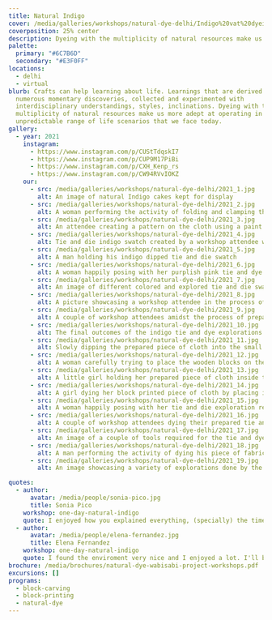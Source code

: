 ```yaml
---
title: Natural Indigo
cover: /media/galleries/workshops/natural-dye-delhi/Indigo%20vat%20dyeing.jpg
coverposition: 25% center
description: Dyeing with the multiplicity of natural resources make us more adept at operating in unpredictable range of life scenarios that we face today.
palette:
  primary: "#6C7B6D"
  secondary: "#E3F0FF"
locations:
  - delhi
  - virtual
blurb: Crafts can help learning about life. Learnings that are derived from
  numerous momentary discoveries, collected and experimented with
  interdisciplinary understandings, styles, inclinations. Dyeing with the
  multiplicity of natural resources make us more adept at operating in
  unpredictable range of life scenarios that we face today.
gallery:
  - year: 2021
    instagram:
      - https://www.instagram.com/p/CUStTdqskI7
      - https://www.instagram.com/p/CUP9M17PiBi
      - https://www.instagram.com/p/CXH_Kenp_rs
      - https://www.instagram.com/p/CW94RVvIOKZ
    our:
      - src: /media/galleries/workshops/natural-dye-delhi/2021_1.jpg
        alt: An image of natural Indigo cakes kept for display
      - src: /media/galleries/workshops/natural-dye-delhi/2021_2.jpg
        alt: A woman performing the activity of folding and clamping the piece of cloth
      - src: /media/galleries/workshops/natural-dye-delhi/2021_3.jpg
        alt: An attendee creating a pattern on the cloth using a paint brush
      - src: /media/galleries/workshops/natural-dye-delhi/2021_4.jpg
        alt: Tie and die indigo swatch created by a workshop attendee with the process of folding and clamping
      - src: /media/galleries/workshops/natural-dye-delhi/2021_5.jpg
        alt: A man holding his indigo dipped tie and die swatch
      - src: /media/galleries/workshops/natural-dye-delhi/2021_6.jpg
        alt: A woman happily posing with her purplish pink tie and dye color swatch
      - src: /media/galleries/workshops/natural-dye-delhi/2021_7.jpg
        alt: An image of different colored and explored tie and die swatches
      - src: /media/galleries/workshops/natural-dye-delhi/2021_8.jpg
        alt: A picture showcasing a workshop attendee in the process of block printing a leafy pattern on a piece of cloth
      - src: /media/galleries/workshops/natural-dye-delhi/2021_9.jpg
        alt: A couple of workshop attendees amidst the process of preparing their block printed pieces before dipping them in indigo
      - src: /media/galleries/workshops/natural-dye-delhi/2021_10.jpg
        alt: The final outcomes of the indigo tie and dye explorations done by the workshop attendees
      - src: /media/galleries/workshops/natural-dye-delhi/2021_11.jpg
        alt: Slowly dipping the prepared piece of cloth into the small indigo vat
      - src: /media/galleries/workshops/natural-dye-delhi/2021_12.jpg
        alt: A woman carefully trying to place the wooden blocks on the fabric
      - src: /media/galleries/workshops/natural-dye-delhi/2021_13.jpg
        alt: A little girl holding her prepared piece of cloth inside the small indigo vat
      - src: /media/galleries/workshops/natural-dye-delhi/2021_14.jpg
        alt: A girl dying her block printed piece of cloth by placing it in the small indigo vat
      - src: /media/galleries/workshops/natural-dye-delhi/2021_15.jpg
        alt: A woman happily posing with her tie and die exploration result
      - src: /media/galleries/workshops/natural-dye-delhi/2021_16.jpg
        alt: A couple of workshop attendees dying their prepared tie and dye pieces
      - src: /media/galleries/workshops/natural-dye-delhi/2021_17.jpg
        alt: An image of a couple of tools required for the tie and dye workshop
      - src: /media/galleries/workshops/natural-dye-delhi/2021_18.jpg
        alt: A man performing the activity of dying his piece of fabric in indigo
      - src: /media/galleries/workshops/natural-dye-delhi/2021_19.jpg
        alt: An image showcasing a variety of explorations done by the workshop attendees

quotes:
  - author:
      avatar: /media/people/sonia-pico.jpg
      title: Sonia Pico
    workshop: one-day-natural-indigo
    quote: I enjoyed how you explained everything, (specially) the time you gave us to do everything.
  - author:
      avatar: /media/people/elena-fernandez.jpg
      title: Elena Fernandez
    workshop: one-day-natural-indigo
    quote: I found the enviroment very nice and I enjoyed a lot. I'll be back for sure.
brochure: /media/brochures/natural-dye-wabisabi-project-workshops.pdf
excursions: []
programs:
  - block-carving
  - block-printing
  - natural-dye
---
```

